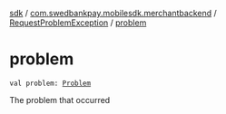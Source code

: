 [sdk](../../index.md) / [com.swedbankpay.mobilesdk.merchantbackend](../index.md) / [RequestProblemException](index.md) / [problem](./problem.md)

# problem

`val problem: `[`Problem`](../../com.swedbankpay.mobilesdk/-problem/index.md)

The problem that occurred

